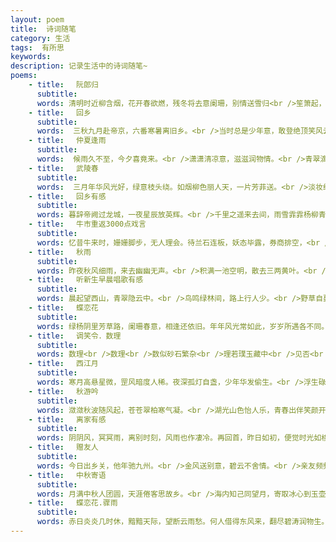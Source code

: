 ```yaml
---
layout: poem
title:  诗词随笔
category: 生活
tags:  有所思
keywords: 
description: 记录生活中的诗词随笔~
poems:
    - title: 　阮郎归
      subtitle:
      words: 清明时近柳含烟，花开春欲燃，残冬将去意阑珊，别情送雪归<br />笙箫起，淡茶温，无人共对酌。无边光景莫凭栏，东风独伴君。
    - title: 　回乡
      subtitle: 
      words:  三秋九月赴帝京，六番寒暑离旧乡。<br />当时总是少年意，敢登绝顶笑风云。<br />
    - title: 　仲夏逢雨
      subtitle: 
      words:  候雨久不至，今夕喜竟来。<br />潇潇清凉意，滋滋润物情。<br />青翠滴杨柳，芳气绕花藤。<br />此景堪入梦，不忧暑热扰。
    - title: 　武陵春
      subtitle: 
      words:  三月年华风光好，绿意枝头绕。如烟柳色丽人天，一片芳菲送。<br />淡妆红粉花阴重，日暖游人醉。争与花面比青春，意恐春归去。
    - title: 　回乡有感
      subtitle:
      words: 暮辞帝阙过龙城，一夜星辰放英辉。<br />千里之遥来去间，雨雪霏霏杨柳青。
    - title: 　牛市重返3000点戏言
      subtitle:
      words: 忆昔牛来时，姗姗脚步，无人理会。待兰石连板，妖态毕露，券商排空，<br />沪深翘首，便引四海瞩目，万千驻足。想当时，南北双雄，钦慕无限，<br />创业龙头，尽显风光。&nbsp;&nbsp;江山万里红，寒去春意浓！最是得意处，谁还想，<br />风险为何物？中车登台,国君面世,青空常被阴云笼，惹怨恨重重。红柱绿影里，<br />曾记得，豪情常在，万点不是梦。如今想来，偷看账户，也应暗垂泪！
    - title: 　秋雨
      subtitle:
      words: 昨夜秋风细雨，来去幽幽无声。<br />积满一池空明，散去三两黄叶。<br />可堪宋玉悲凉，满园花菊尚肥。
    - title: 　听新生早晨唱歌有感
      subtitle:
      words: 晨起望西山，青翠隐云中。<br />鸟鸣绿林间，路上行人少。<br />野草自蔓枝，芳花正烂漫。<br />须是好时光，不必顾影怜。<br />绿茵场上人语乱，多是新生初到时。<br />朝气蓬勃不曾见，暮语沉沉时有闻。<br />齐声共咏青春歌，老气横秋不堪听。
    - title: 　蝶恋花
      subtitle:
      words: 绿杨阴里芳草路，阑珊春意，相逢还依旧。年年风光常如此，岁岁所遇各不同。<br />半阴半晴柳色新，落花时节，又见飞絮轻翻。随风飘至九霄汉，看尽三山五岳景！
    - title: 　调笑令．数理
      subtitle:
      words: 数理<br />数理<br />数似砂石繁杂<br />理若璞玉藏中<br />见否<br />见否<br />斜阳已下西楼
    - title: 　西江月
      subtitle:
      words: 寒月高悬星微，罡风暗度人稀。夜深孤灯自盏，少年华发偷生。<br />浮生碌碌终日，尽作他人嫁衣。世事几多茫茫，不如华胥一梦！
    - title: 　秋游吟
      subtitle:
      words: 潋潋秋波随风起，苍苍翠柏寒气凝。<br />湖光山色怡人乐，青春出伴笑颜开。<br />昨日荷风送香气，今朝霜叶胜红花。<br />夕月渐上珍馐宴，美酒欢颜共陶然。<br />长歌抒怀烦忧少，曲尽歌罢河星稀。<br />塞上长城随日多，常思来日似今日。
    - title: 　离家有感
      subtitle:
      words: 阴阴风，冥冥雨，离别时刻，风雨也作凄冷。再回首，昨日如初，便觉时光如梭。<br />乡音真，乡容亲，此去千里，音容犹挂心间。凌云志，少年空负，也叹迈步如铁。
    - title: 　赠友人
      subtitle:
      words: 今日出乡关，他年驰九州。<br />金风送别意，碧云不舍情。<br />亲友频频语，无言心上秋。<br />举目望征鸿，不日南飞去。
    - title: 　中秋寄语
      subtitle:
      words: 月满中秋人团圆，天涯倦客思故乡。<br />海内知己同望月，寄取冰心到玉壶。
    - title: 　蝶恋花.骤雨
      subtitle:
      words: 赤日炎炎几时休，黯黯天际，望断云雨愁。何人借得东风来，翻尽碧涛润物生。<br />骤雨初歇已黄昏，星河转淡，待得月华生。谁道流年暗中换，旧时北斗仍参差。
---
```







